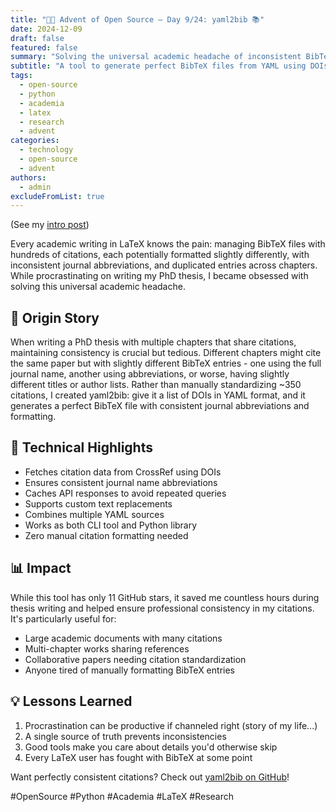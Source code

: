 ```yaml
---
title: "🎄🎁 Advent of Open Source – Day 9/24: yaml2bib 📚"
date: 2024-12-09
draft: false
featured: false
summary: "Solving the universal academic headache of inconsistent BibTeX entries."
subtitle: "A tool to generate perfect BibTeX files from YAML using DOIs, ensuring citation consistency."
tags:
  - open-source
  - python
  - academia
  - latex
  - research
  - advent
categories:
  - technology
  - open-source
  - advent
authors:
  - admin
excludeFromList: true
---
```


(See my [intro post](https://www.linkedin.com/posts/basnijholt_advent-of-open-source-celebrating-activity-7269075513002909697-M89J))

Every academic writing in LaTeX knows the pain: managing BibTeX files with hundreds of citations, each potentially formatted slightly differently, with inconsistent journal abbreviations, and duplicated entries across chapters. While procrastinating on writing my PhD thesis, I became obsessed with solving this universal academic headache.

## 📖 Origin Story

When writing a PhD thesis with multiple chapters that share citations, maintaining consistency is crucial but tedious. Different chapters might cite the same paper but with slightly different BibTeX entries - one using the full journal name, another using abbreviations, or worse, having slightly different titles or author lists. Rather than manually standardizing ~350 citations, I created yaml2bib: give it a list of DOIs in YAML format, and it generates a perfect BibTeX file with consistent journal abbreviations and formatting.

## 🔧 Technical Highlights

- Fetches citation data from CrossRef using DOIs
- Ensures consistent journal name abbreviations
- Caches API responses to avoid repeated queries
- Supports custom text replacements
- Combines multiple YAML sources
- Works as both CLI tool and Python library
- Zero manual citation formatting needed

## 📊 Impact

While this tool has only 11 GitHub stars, it saved me countless hours during thesis writing and helped ensure professional consistency in my citations. It's particularly useful for:

- Large academic documents with many citations
- Multi-chapter works sharing references
- Collaborative papers needing citation standardization
- Anyone tired of manually formatting BibTeX entries

## 💡 Lessons Learned

1. Procrastination can be productive if channeled right (story of my life...)
2. A single source of truth prevents inconsistencies
3. Good tools make you care about details you'd otherwise skip
4. Every LaTeX user has fought with BibTeX at some point

Want perfectly consistent citations? Check out [yaml2bib on GitHub](https://github.com/basnijholt/yaml2bib)!

#OpenSource #Python #Academia #LaTeX #Research
